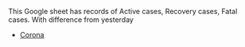
This Google sheet has records of Active cases, Recovery cases, Fatal cases. 
 With difference from yesterday



- [Corona](https://docs.google.com/spreadsheets/d/1EY4eLyltJgHWvQzsK3T-zw0ij8h2cyOlk3mXP2DhHKI/edit?usp=sharing)
